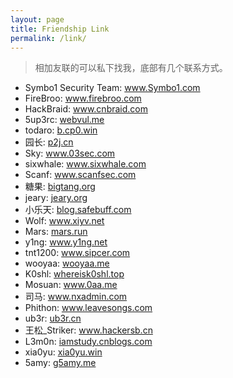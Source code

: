```yaml
---
layout: page
title: Friendship Link
permalink: /link/
---
```


> 相加友联的可以私下找我，底部有几个联系方式。

* Symbo1 Security Team: <a target="_blank" href="http://www.symbo1.com/">www.Symbo1.com</a>
* FireBroo: <a target="_blank" href="http://www.firebroo.com/">www.firebroo.com</a>
* HackBraid: <a target="_blank" href="http://www.cnbraid.com">www.cnbraid.com</a>
* 5up3rc: <a target="_blank" href="http://webvul.me/">webvul.me</a>
* todaro: <a target="_blank" href="http://b.cp0.win/">b.cp0.win</a>
* 园长: <a target="_blank" href="http://p2j.cn/">p2j.cn</a>
* Sky: <a target="_blank" href="http://www.03sec.com/">www.03sec.com</a>
* sixwhale: <a target="_blank" href="http://www.sixwhale.com/">www.sixwhale.com</a>
* Scanf: <a target="_blank" href="http://www.scanfsec.com/">www.scanfsec.com</a>
* 糖果: <a target="_blank" href="http://bigtang.org/">bigtang.org</a>
* jeary: <a target="_blank" href="http://jeary.org/">jeary.org</a>
* 小乐天: <a target="_blank" href="http://blog.safebuff.com/">blog.safebuff.com</a>
* Wolf: <a target="_blank" href="http://www.xiyv.net/">www.xiyv.net</a>
* Mars: <a target="_blank" href="http://mars.run/">mars.run</a>
* y1ng: <a target="_blank" href="http://www.y1ng.net/">www.y1ng.net</a>
* tnt1200: <a target="_blank" href="http://www.sipcer.com/">www.sipcer.com</a>
* wooyaa: <a target="_blank" href="http://wooyaa.me/">wooyaa.me</a>
* K0shl: <a target="_blank" href="http://whereisk0shl.top/">whereisk0shl.top</a>
* Mosuan: <a target="_blank" href="http://www.0aa.me/">www.0aa.me</a>
* 司马: <a target="_blank" href="http://www.nxadmin.com/">www.nxadmin.com</a>
* Phithon: <a target="_blank" href="http://www.leavesongs.com/">www.leavesongs.com</a>
* ub3r: <a target="_blank" href="http://ub3r.cn/">ub3r.cn</a>
* 王松_Striker: <a target="_blank" href="http://www.hackersb.cn/">www.hackersb.cn</a>
* L3m0n: <a target="_blank" href="http://iamstudy.cnblogs.com/">iamstudy.cnblogs.com</a>
* xia0yu: <a target="_blank" href="http://xia0yu.win/">xia0yu.win</a>
* 5amy: <a target="_blank" href="http://g5amy.me/">g5amy.me</a>
